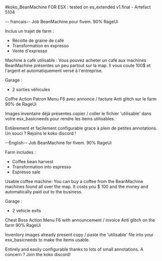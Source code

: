 #koko_BeanMachine
FOR ESX : tested on es_extended v1.final - Artefact 5104


-- francais--
Job BeanMachine pour fivem.
90% RageUi

Inclus un trajet de farm :
- Récolte de graine de café
- Transformation en expresso
- Vente d'expresso

Machine à café utilisable : 
Vous pouvez acheter un café aux machines BeanMachine présentes un peu partout sur la map. 
Il vous coute 100$ et l'argent et automatiquement versé à l'entreprise.

Garage : 
- 2 sorties véhicules

Coffre
Action Patron
Menu F6 avec annonce / facture
Anti glitch sur le farm
90% de RageUi

Images inventaire déjà présentes
copier / coller le fichier 'utilisable' dans votre esx_basicneeds pour rendre les items utilisables.

Entièrement et facilement configurable grace à plein de petites annotations.
Un souci ? Rejoins le koko discord !



--English--
Job BeanMachine for fivem.
90% RageUi

Farm includes :
- Coffee bean harvest
- Transformation into espresso
- Espresso sale

Usable coffee machine:
You can buy a coffee from the BeanMachine machines found all over the map.
It costs you $ 100 and the money and automatically paid out to the business.

Garage :
- 2 vehicle exits

Chest
Boss Action
Menu F6 with announcement / invoice
Anti glitch on the farm
90% RageUi

Inventory images already present
copy / paste the 'utilisable' file into your esx_basicneeds to make the items usable.


Entirely and easily configurable thanks to lots of small annotations.
A concern ? Join the koko discord!
